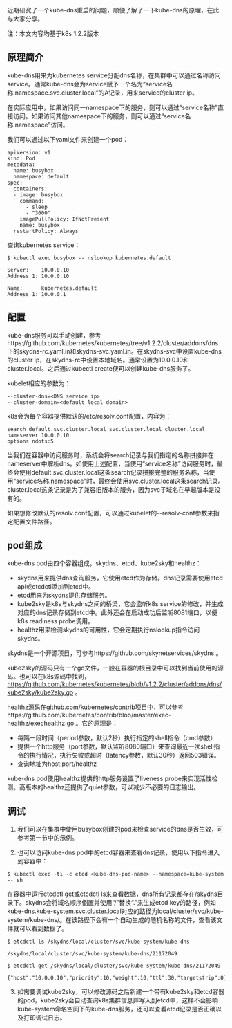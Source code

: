近期研究了一个kube-dns重启的问题，顺便了解了一下kube-dns的原理，在此与大家分享。

注：本文内容均基于k8s 1.2.2版本

## 原理简介

kube-dns用来为kubernetes service分配dns名称，在集群中可以通过名称访问service。通常kube-dns会为service赋予一个名为“service名称.namespace.svc.cluster.local”的A记录，用来service的cluster ip。

在实际应用中，如果访问同一namespace下的服务，则可以通过“service名称”直接访问。如果访问其他namespace下的服务，则可以通过“service名称.namespace”访问。

我们可以通过以下yaml文件来创建一个pod：

```
apiVersion: v1
kind: Pod
metadata:
  name: busybox
  namespace: default
spec:
  containers:
  - image: busybox
    command:
      - sleep
      - "3600"
    imagePullPolicy: IfNotPresent
    name: busybox
  restartPolicy: Always
```

查询kubernetes service：

```
$ kubectl exec busybox -- nslookup kubernetes.default

Server:    10.0.0.10
Address 1: 10.0.0.10

Name:      kubernetes.default
Address 1: 10.0.0.1
```


## 配置

kube-dns服务可以手动创建，参考https://github.com/kubernetes/kubernetes/tree/v1.2.2/cluster/addons/dns 下的skydns-rc.yaml.in和skydns-svc.yaml.in。在skydns-svc中设置kube-dns的cluster ip，在skydns-rc中设置本地域名。通常设置为10.0.0.10和cluster.local。之后通过kubectl create便可以创建kube-dns服务了。

kubelet相应的参数为：

```
--cluster-dns=<DNS service ip>
--cluster-domain=<default local domain>
```

k8s会为每个容器提供默认的/etc/resolv.conf配置，内容为：

```
search default.svc.cluster.local svc.cluster.local cluster.local
nameserver 10.0.0.10
options ndots:5
```

当我们在容器中访问服务时，系统会将search记录与我们指定的名称拼接并在nameserver中解析dns。如使用上述配置，当使用“service名称”访问服务时，最终会使用default.svc.cluster.local这条search记录拼接完整的服务名称，当使用“service名称.namespace”时，最终会使用svc.cluster.local这条search记录。cluster.local这条记录是为了兼容旧版本的服务，因为svc子域名在早起版本是没有的。

如果想修改默认的resolv.conf配置，可以通过kubelet的--resolv-conf参数来指定配置文件路径。

## pod组成

kube-dns pod由四个容器组成，skydns、etcd、kube2sky和healthz：

* skydns用来提供dns查询服务，它使用etcd作为存储。dns记录需要使用etcd api或etcdctl添加到etcd中。
* etcd用来为skydns提供存储服务。
* kube2sky是k8s与skydns之间的桥梁，它会监听k8s service的修改，并生成对应的dns记录存储到etcd中。此外还会在启动成功后监听8081端口，以便k8s readiness probe调用。
* healthz用来检测skydns的可用性，它会定期执行nslookup指令访问skydns。

skydns是一个开源项目，可参考https://github.com/skynetservices/skydns 。

kube2sky的源码只有一个go文件，一般在容器的根目录中可以找到当前使用的源码。也可以在k8s源码中找到，https://github.com/kubernetes/kubernetes/blob/v1.2.2/cluster/addons/dns/kube2sky/kube2sky.go 。

healthz源码在github.com/kubernetes/contrib项目中，可以参考https://github.com/kubernetes/contrib/blob/master/exec-healthz/exechealthz.go 。它的原理是：

* 每隔一段时间（period参数，默认2秒）执行指定的shell指令（cmd参数）
* 提供一个http服务（port参数，默认监听8080端口）来查询最近一次shell指令的执行情况，执行失败或超时（latency参数，默认30秒）返回503错误。
* 查询地址为host:port/healthz

kube-dns pod使用healthz提供的http服务设置了liveness probe来实现活性检测。高版本的healthz还提供了quiet参数，可以减少不必要的日志输出。

## 调试

1. 我们可以在集群中使用busybox创建的pod来检查service的dns是否生效，可参考第一节中的示例。

2. 也可以访问kube-dns pod中的etcd容器来查看dns记录，使用以下指令进入到容器中：

```
$ kubectl exec -ti -c etcd <kube-dns-pod-name> --namespace=kube-system -- sh
```

在容器中运行etcdctl get或etcdctl ls来查看数据，dns所有记录都存在/skydns目录下。skydns会将域名顺序倒置并使用“/”替换“.”来生成etcd key的路径，例如kube-dns.kube-system.svc.cluster.local对应的路径为local/cluster/svc/kube-system/kube-dns/。在该路径下会有一个自动生成的随机名称的文件，查看该文件就可以看到数据了。

```
$ etcdctl ls /skydns/local/cluster/svc/kube-system/kube-dns

/skydns/local/cluster/svc/kube-system/kube-dns/21172049

$ etcdctl get /skydns/local/cluster/svc/kube-system/kube-dns/21172049

{"host":"10.0.0.10","priority":10,"weight":10,"ttl":30,"targetstrip":0}
```

3. 如需要调试kube2sky，可以修改源码之后新建一个带有kube2sky和etcd容器的pod，kube2sky会自动查询k8s集群信息并写入到etcd中，这样不会影响kube-system命名空间下的kube-dns服务，还可以查看etcd记录是否正确以及打印调试日志。